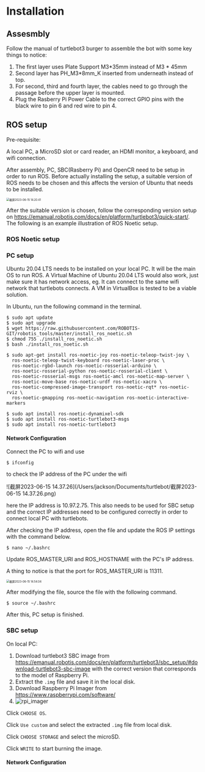 # Installation

## Assesmbly

Follow the manual of turtlebot3 burger to assemble the bot with some key things to notice:

1. The first layer uses Plate Support M3*35mm instead of M3 * 45mm
2. Second layer has PH_M3*8mm_K inserted from underneath instead of top.
3. For second, third and fourth layer, the cables need to go through the passage before the upper layer is mounted.
4. Plug the Rasberry Pi Power Cable to the correct GPIO pins with the black wire to pin 6 and red wire to pin 4.



## ROS setup

Pre-requisite:

A local PC, a MicroSD slot or card reader, an HDMI monitor, a keyboard, and wifi connection.



After assembly, PC, SBC(Rasberry Pi) and OpenCR need to be setup in order to run ROS. Before actually installing the setup, a suitable version of ROS needs to be chosen and this affects the version of Ubuntu that needs to be installed. 

<img src="/Users/jackson/Documents/turtlebot/截屏2023-06-15 14.20.41.png" alt="截屏2023-06-15 14.20.41" style="zoom:50%;" />

After the suitable version is chosen, follow the corresponding version setup on https://emanual.robotis.com/docs/en/platform/turtlebot3/quick-start/. The following is an example illustration of ROS Noetic setup.



### ROS Noetic setup

### PC setup

Ubuntu 20.04 LTS needs to be installed on your local PC. It will be the main OS to run ROS. A Virtual Machine of Ubuntu 20.04 LTS would also work, just make sure it has network access, eg. It can connect to the same wifi network that turtlebots connects. A VM in VirtualBox is tested to be a viable solution.

In Ubuntu, run the following command in the terminal.

```shell
$ sudo apt update
$ sudo apt upgrade
$ wget https://raw.githubusercontent.com/ROBOTIS-GIT/robotis_tools/master/install_ros_noetic.sh
$ chmod 755 ./install_ros_noetic.sh 
$ bash ./install_ros_noetic.sh
```

```shell
$ sudo apt-get install ros-noetic-joy ros-noetic-teleop-twist-joy \
  ros-noetic-teleop-twist-keyboard ros-noetic-laser-proc \
  ros-noetic-rgbd-launch ros-noetic-rosserial-arduino \
  ros-noetic-rosserial-python ros-noetic-rosserial-client \
  ros-noetic-rosserial-msgs ros-noetic-amcl ros-noetic-map-server \
  ros-noetic-move-base ros-noetic-urdf ros-noetic-xacro \
  ros-noetic-compressed-image-transport ros-noetic-rqt* ros-noetic-rviz \
  ros-noetic-gmapping ros-noetic-navigation ros-noetic-interactive-markers
```

```shell
$ sudo apt install ros-noetic-dynamixel-sdk
$ sudo apt install ros-noetic-turtlebot3-msgs
$ sudo apt install ros-noetic-turtlebot3
```

#### Network Configuration

Connect the PC to wifi and use 

```shell
$ ifconfig
```

to check the IP address of the PC under the wifi

![截屏2023-06-15 14.37.26](/Users/jackson/Documents/turtlebot/截屏2023-06-15 14.37.26.png)

here the IP address is 10.97.2.75. This also needs to be used for SBC setup and the correct IP addresses need to be configured correctly in order to connect local PC with turtlebots.



After checking the IP address, open the file and update the ROS IP settings with the command below.

```shell
$ nano ~/.bashrc
```

Update ROS_MASTER_URI and ROS_HOSTNAME with the PC's IP address.

A thing to notice is that the port for ROS_MASTER_URI is 11311.

<img src="/Users/jackson/Documents/turtlebot/截屏2023-06-15 14.54.04.png" alt="截屏2023-06-15 14.54.04" style="zoom:50%;" />

After modifying the file, source the file with the following command.

```shell
$ source ~/.bashrc
```

After this, PC setup is finished.

### SBC setup

On local PC:

1. Download turtlebot3 SBC image from https://emanual.robotis.com/docs/en/platform/turtlebot3/sbc_setup/#download-turtlebot3-sbc-image with the correct version that corresponds to the model of Raspberry Pi. 
2. Extract the `.img` file and save it in the local disk.
3. Download Raspberry Pi Imager from https://www.raspberrypi.com/software/
4. ![rpi_imager](/Users/jackson/Documents/turtlebot/rpi_imager.gif)

Click `CHOOSE OS`.

Click `Use custom` and select the extracted `.img` file from local disk.

Click `CHOOSE STORAGE` and select the microSD.

Click `WRITE` to start burning the image.



#### Network Configuration